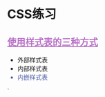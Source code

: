 <!DOCTYPE html>
 <html lang="zh">
   <head>
     <meta charset="UTF-8" />
     <meta name="viewport" content="width=device-width, initial-scale=1.0" />
     <title>CSS练习</title>
     <link rel="stylesheet" href="styles\main.css" />
     <style>
       h2 {
         text-decoration: underline;
         font-family: "cooper", "楷体";
         color: rgb(185, 114, 199);
       }
     </style>
   </head>
   <body>
     <h1>CSS练习</h1>
     <div>
       <h2>使用样式表的三种方式</h2>
       <ul>
         <li>外部样式表</li>
         <li>内部样式表</li>
         <li style="color: rgb(74, 91, 164)">内嵌样式表</li>
       </ul>
     </div>
   </body>
 </html>`